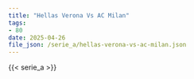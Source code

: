 ```yaml
---
title: "Hellas Verona Vs AC Milan"
tags:
- 80
date: 2025-04-26
file_json: /serie_a/hellas-verona-vs-ac-milan.json
---
```


{{< serie_a >}}
